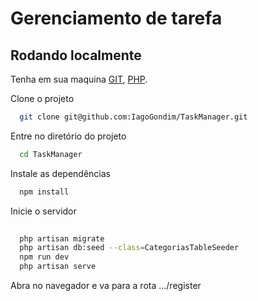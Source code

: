 
# Gerenciamento de tarefa



## Rodando localmente

Tenha em sua maquina [GIT](https://git-scm.com/), [PHP](https://www.php.net/).

Clone o projeto

```bash
  git clone git@github.com:IagoGondim/TaskManager.git
```

Entre no diretório do projeto

```bash
  cd TaskManager
```

Instale as dependências

```bash
  npm install
```

Inicie o servidor

```bash
  
  php artisan migrate
  php artisan db:seed --class=CategoriasTableSeeder
  npm run dev
  php artisan serve
```
Abra no navegador e va para a rota .../register
